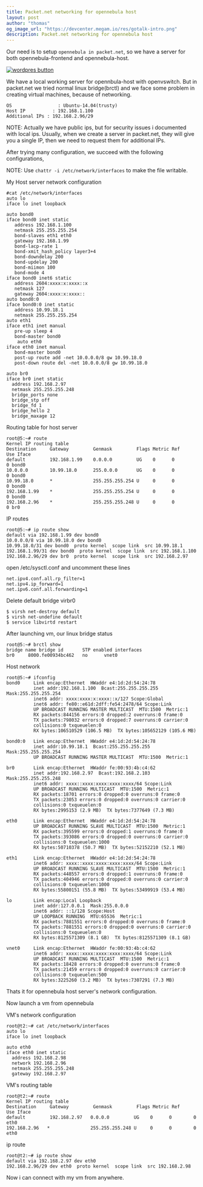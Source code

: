 ```yaml
---
title: Packet.net networking for opennebula host
layout: post
author: "thomas"
og_image_url: "https://devcenter.megam.io/res/gotalk-intro.png"
description: Packet.net networking for opennebula host
---
```


Our need is to setup `opennebula in packet.net`, so we have a server for both opennebula-frontend and opennebula-host.

<a href="https://docs.megam.io/installation/prequisites/" target="_blank">
<img src="https://s3-ap-southeast-1.amazonaws.com/megampub/images/vertice/DEPLOY-TO-MEGAM-VERTICE-BIG.png" alt="wordpres button" /></a>

We have a local working server for opennbula-host with openvswitch. But in packet.net we tried normal linux bridge(brctl) and we face some problem in creating virtual machines, because of networking.

	OS 			       : Ubuntu-14.04(trusty)
	Host IP 	     : 192.168.1.100
	Additional IPs : 192.168.2.96/29

NOTE: Actually we have public ips, but for security issues i documented with local ips.
Usually, when we create a server in packet.net, they will give you a single IP, then we need to request them for additional IPs.

After trying many configuration, we succeed with the following configurations,

NOTE: Use `chattr -i /etc/network/interfaces` to make the file writable.

My Host server network configuration

	#cat /etc/network/interfaces
	auto lo
	iface lo inet loopback

	auto bond0
	iface bond0 inet static
	   address 192.168.1.100
	   netmask 255.255.255.254
	   bond-slaves eth1 eth0
	   gateway 192.168.1.99
	   bond-lacp-rate 1
	   bond-xmit_hash_policy layer3+4
	   bond-downdelay 200
	   bond-updelay 200
	   bond-miimon 100
	   bond-mode 4
	iface bond0 inet6 static
	   address 2604:xxxx:x:xxxx::x
	   netmask 127
	   gateway 2604:xxxx:x:xxxx::
	auto bond0:0
	iface bond0:0 inet static
	   address 10.99.18.1
	   netmask 255.255.255.254
	auto eth1
	iface eth1 inet manual
	   pre-up sleep 4
	   bond-master bond0
		auto eth0
	iface eth0 inet manual
	   bond-master bond0
	   post-up route add -net 10.0.0.0/8 gw 10.99.18.0
	   post-down route del -net 10.0.0.0/8 gw 10.99.18.0

	auto br0
	iface br0 inet static
	  address 192.168.2.97
	  netmask 255.255.255.248
	  bridge_ports none
	  bridge_stp off
	  bridge_fd 1
	  bridge_hello 2
	  bridge_maxage 12

Routing table for host server

	root@5:~# route
	Kernel IP routing table
	Destination     Gateway         Genmask         Flags Metric Ref    Use Iface
	default         192.168.1.99    0.0.0.0         UG    0      0        0 bond0
	10.0.0.0        10.99.18.0      255.0.0.0       UG    0      0        0 bond0
	10.99.18.0      *               255.255.255.254 U     0      0        0 bond0
	192.168.1.99    *               255.255.255.254 U     0      0        0 bond0
	192.168.2.96    *               255.255.255.248 U     0      0        0 br0


IP routes

	root@5:~# ip route show
	default via 192.168.1.99 dev bond0
	10.0.0.0/8 via 10.99.18.0 dev bond0
	10.99.18.0/31 dev bond0  proto kernel  scope link  src 10.99.18.1
	192.168.1.99/31 dev bond0  proto kernel  scope link  src 192.168.1.100
	192.168.2.96/29 dev br0  proto kernel  scope link  src 192.168.2.97


open /etc/sysctl.conf and uncomment these lines

	net.ipv4.conf.all.rp_filter=1
	net.ipv4.ip_forward=1
	net.ipv6.conf.all.forwarding=1

Delete default bridge virbr0

	$ virsh net-destroy default
	$ virsh net-undefine default
	$ service libvirtd restart

After launching vm, our linux bridge status

	root@5:~# brctl show
	bridge name	bridge id		STP enabled	interfaces
	br0		8000.fe00934bc462	no		vnet0

Host network

	root@5:~# ifconfig
	bond0     Link encap:Ethernet  HWaddr e4:1d:2d:54:24:78  
	          inet addr:192.168.1.100  Bcast:255.255.255.255  Mask:255.255.255.254
	          inet6 addr: xxxx:xxxx:x:xxxx::x/127 Scope:Global
	          inet6 addr: fe80::e61d:2dff:fe54:2478/64 Scope:Link
	          UP BROADCAST RUNNING MASTER MULTICAST  MTU:1500  Metric:1
	          RX packets:844156 errors:0 dropped:2 overruns:0 frame:0
	          TX packets:798032 errors:0 dropped:7 overruns:0 carrier:0
	          collisions:0 txqueuelen:0
	          RX bytes:106510529 (106.5 MB)  TX bytes:105652129 (105.6 MB)

	bond0:0   Link encap:Ethernet  HWaddr e4:1d:2d:54:24:78  
	          inet addr:10.99.18.1  Bcast:255.255.255.255  Mask:255.255.255.254
        	  UP BROADCAST RUNNING MASTER MULTICAST  MTU:1500  Metric:1

	br0       Link encap:Ethernet  HWaddr fe:00:93:4b:c4:62  
	          inet addr:192.168.2.97  Bcast:192.168.2.103  Mask:255.255.255.248
	          inet6 addr: xxxx::xxxx:xxxx:xxxx:xxxx/64 Scope:Link
	          UP BROADCAST RUNNING MULTICAST  MTU:1500  Metric:1
	          RX packets:18701 errors:0 dropped:0 overruns:0 frame:0
	          TX packets:23053 errors:0 dropped:0 overruns:0 carrier:0
	          collisions:0 txqueuelen:0
	          RX bytes:2995153 (2.9 MB)  TX bytes:7377649 (7.3 MB)

	eth0      Link encap:Ethernet  HWaddr e4:1d:2d:54:24:78  
	          UP BROADCAST RUNNING SLAVE MULTICAST  MTU:1500  Metric:1
	          RX packets:395599 errors:0 dropped:1 overruns:0 frame:0
	          TX packets:393086 errors:0 dropped:0 overruns:0 carrier:0
	          collisions:0 txqueuelen:1000
	          RX bytes:50710378 (50.7 MB)  TX bytes:52152210 (52.1 MB)

	eth1      Link encap:Ethernet  HWaddr e4:1d:2d:54:24:78  
	          inet6 addr: xxxx::xxxx:xxxx:xxxx:xxxx/64 Scope:Link
	          UP BROADCAST RUNNING SLAVE MULTICAST  MTU:1500  Metric:1
	          RX packets:448557 errors:0 dropped:1 overruns:0 frame:0
	          TX packets:404946 errors:0 dropped:0 overruns:0 carrier:0
	          collisions:0 txqueuelen:1000
	          RX bytes:55800151 (55.8 MB)  TX bytes:53499919 (53.4 MB)

	lo        Link encap:Local Loopback  
	          inet addr:127.0.0.1  Mask:255.0.0.0
	          inet6 addr: ::1/128 Scope:Host
	          UP LOOPBACK RUNNING  MTU:65536  Metric:1
	          RX packets:7881551 errors:0 dropped:0 overruns:0 frame:0
	          TX packets:7881551 errors:0 dropped:0 overruns:0 carrier:0
	          collisions:0 txqueuelen:0
	          RX bytes:8125571309 (8.1 GB)  TX bytes:8125571309 (8.1 GB)

	vnet0     Link encap:Ethernet  HWaddr fe:00:93:4b:c4:62  
	          inet6 addr: xxxx::xxxx:xxxx:xxxx:xxxx/64 Scope:Link
	          UP BROADCAST RUNNING MULTICAST  MTU:1500  Metric:1
          	  RX packets:18428 errors:0 dropped:0 overruns:0 frame:0
	          TX packets:21459 errors:0 dropped:0 overruns:0 carrier:0
          	  collisions:0 txqueuelen:500
	          RX bytes:3225260 (3.2 MB)  TX bytes:7307291 (7.3 MB)

Thats it for opennebula host server's network configuration.

Now launch a vm from opennebula

VM's network configuration

	root@t2:~# cat /etc/network/interfaces
	auto lo
	iface lo inet loopback

	auto eth0
	iface eth0 inet static
	  address 192.168.2.98
	  network 192.168.2.96
	  netmask 255.255.255.248
	  gateway 192.168.2.97

VM's routing table

	root@t2:~# route
	Kernel IP routing table
	Destination     Gateway         Genmask         Flags Metric Ref    Use Iface
	default         192.168.2.97   0.0.0.0         UG    0      0        0 eth0
	192.168.2.96   *               255.255.255.248 U     0      0        0 eth0

ip route

	root@t2:~# ip route show
	default via 192.168.2.97 dev eth0
	192.168.2.96/29 dev eth0  proto kernel  scope link  src 192.168.2.98

Now i can connect with my vm from anywhere.
